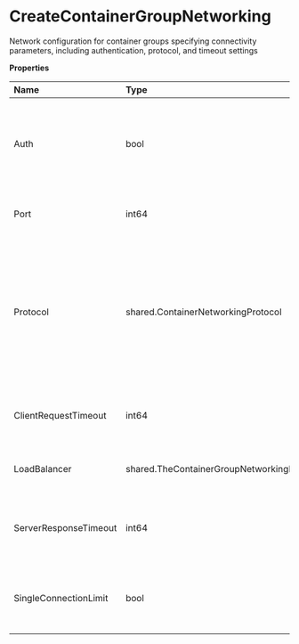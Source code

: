 # CreateContainerGroupNetworking

Network configuration for container groups specifying connectivity parameters, including authentication, protocol, and timeout settings

**Properties**

| Name                  | Type                                           | Required | Description                                                                                                                                                       |
| :-------------------- | :--------------------------------------------- | :------- | :---------------------------------------------------------------------------------------------------------------------------------------------------------------- |
| Auth                  | bool                                           | ✅       | Determines whether authentication is required for network connections to the container group                                                                      |
| Port                  | int64                                          | ✅       | The container group networking port.                                                                                                                              |
| Protocol              | shared.ContainerNetworkingProtocol             | ✅       | Defines the communication protocol used for network traffic between containers or external systems. Currently supports HTTP protocol for web-based communication. |
| ClientRequestTimeout  | int64                                          | ❌       | The container group networking client request timeout.                                                                                                            |
| LoadBalancer          | shared.TheContainerGroupNetworkingLoadBalancer | ❌       | The container group networking load balancer.                                                                                                                     |
| ServerResponseTimeout | int64                                          | ❌       | The container group networking server response timeout.                                                                                                           |
| SingleConnectionLimit | bool                                           | ❌       | The container group networking single connection limit flag.                                                                                                      |
